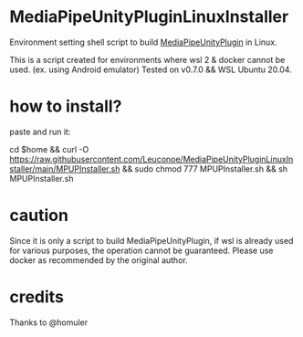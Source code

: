 # MediaPipeUnityPluginLinuxInstaller

Environment setting shell script to build [MediaPipeUnityPlugin](https://github.com/homuler/MediaPipeUnityPlugin) in Linux.

This is a script created for environments where wsl 2 & docker cannot be used. (ex. using Android emulator)
Tested on v0.7.0 && WSL Ubuntu 20.04.

# how to install?
paste and run it:

cd $home && curl -O https://raw.githubusercontent.com/Leuconoe/MediaPipeUnityPluginLinuxInstaller/main/MPUPInstaller.sh && sudo chmod 777 MPUPInstaller.sh && sh MPUPInstaller.sh

# caution

Since it is only a script to build MediaPipeUnityPlugin, if wsl is already used for various purposes, the operation cannot be guaranteed. Please use docker as recommended by the original author.

# credits

Thanks to @homuler
